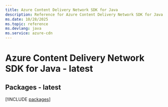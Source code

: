 ```yaml
---
title: Azure Content Delivery Network SDK for Java
description: Reference for Azure Content Delivery Network SDK for Java
ms.date: 10/28/2025
ms.topic: reference
ms.devlang: java
ms.service: azure-cdn
---
```

# Azure Content Delivery Network SDK for Java - latest
## Packages - latest
[!INCLUDE [packages](content-delivery-network-index.md)]
